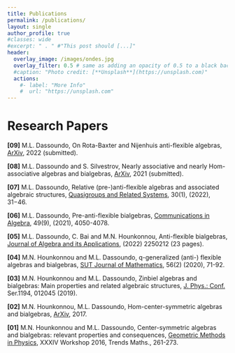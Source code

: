 ```yaml
---
title: Publications
permalink: /publications/
layout: single
author_profile: true
#classes: wide
#excerpt: " . " #"This post should [...]"
header:
  overlay_image: /images/ondes.jpg
  overlay_filter: 0.5 # same as adding an opacity of 0.5 to a black background
  #caption: "Photo credit: [**Unsplash**](https://unsplash.com)"
  actions:
    #- label: "More Info"
    #  url: "https://unsplash.com"
---
```




# **Research Papers**

**[09]** M.L. Dassoundo, On Rota-Baxter and Nijenhuis anti-flexible algebras, [ArXiv](https://arxiv.org/abs/2207.11834), 2022 (submitted).

**[08]** M.L. Dassoundo and S. Silvestrov, Nearly associative and nearly Hom-associative algebras and bialgebras, [ArXiv](https://arxiv.org/pdf/2101.12377.pdf), 2021 (submitted).

**[07]** M.L. Dassoundo, Relative (pre-)anti-flexible algebras and associated algebraic structures, [Quasigroups and Related Systems](http://www.quasigroups.eu/), 30(1), (2022),    31−46.

**[06]** M.L. Dassoundo, Pre-anti-flexible bialgebras, [Communications in Algebra](https://www.tandfonline.com/doi/full/10.1080/00927872.2021.1912065), 49(9), (2021), 4050-4078.

**[05]** M.L. Dassoundo, C. Bai and M.N. Hounkonnou, Anti-flexible bialgebras, [Journal of Algebra and its Applications](https://www.worldscientific.com/doi/10.1142/S0219498822502127), (2022) 2250212 (23 pages).

**[04]** M.N. Hounkonnou and M.L. Dassoundo, q-generalized (anti-) flexible algebras and bialgebras, [SUT Journal of Mathematics](https://www.scopus.com/record/display.uri?eid=2-s2.0-85102588203&origin=resultslist&zone=contextBox&featureToggles=FEATURE_NEW_DOC_DETAILS_EXPORT:1), 56(2) (2020), 71-92.

**[03]** M.N. Hounkonnou and M.L. Dassoundo, Zinbiel algebras and bialgebras: Main properties and related algebraic structures, [J. Phys.: Conf.](https://iopscience.iop.org/article/10.1088/1742-6596/1194/1/012045/meta) Ser.1194,  012045 (2019).

**[02]** M.N. Hounkonnou, M.L. Dassoundo, Hom-center-symmetric algebras and bialgebras, [ArXiv](https://arxiv.org/pdf/1801.06539.pdf), 2017.

**[01]** M.N. Hounkonnou and  M.L. Dassoundo, Center-symmetric algebras and bialgebras: relevant properties and consequences, [Geometric Methods in Physics](https://www.springerprofessional.de/en/center-symmetric-algebras-and-bialgebras-relevant-properties-and/10539032), XXXIV Workshop 2016, Trends Maths., 261-273.